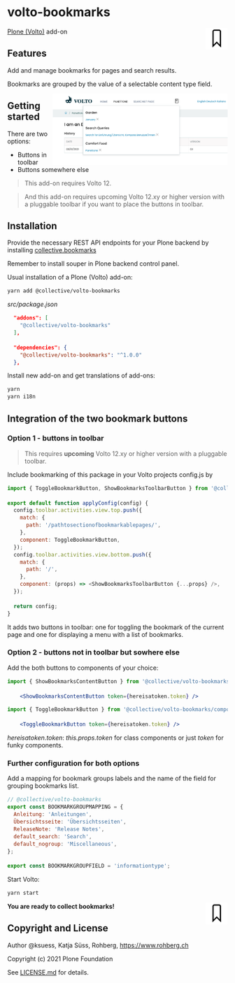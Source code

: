 # volto-bookmarks

<img align="right" width="50" alt="volto-bookmarks" src="./src/icons/bookmark.svg" />


[Plone (Volto)](https://github.com/plone/volto) add-on

## Features

Add and manage bookmarks for pages and search results.

Bookmarks are grouped by the value of a selectable content type field.


<img align="right" width="400px" alt="volto-bookmarks" src="./src/readmeillustration/bookmarks_somewhereelse.png" />

## Getting started

There are two options:

- Buttons in toolbar
- Buttons somewhere else

> This add-on requires Volto 12.

> And this add-on requires upcoming Volto 12.xy or higher version with a pluggable toolbar if you want to place the buttons in toolbar.

## Installation

Provide the necessary REST API endpoints for your Plone backend by installing [collective.bookmarks](https://github.com/collective/collective.bookmarks.git) 

Remember to install souper in Plone backend control panel.

Usual installation of a Plone (Volto) add-on:

```bash
yarn add @collective/volto-bookmarks
```

*src/package.json*

```json
  "addons": [
    "@collective/volto-bookmarks"
  ],

  "dependencies": {
    "@collective/volto-bookmarks": "^1.0.0"
  },
```

Install new add-on and get translations of add-ons:

```bash
yarn
yarn i18n
```

## Integration of the two bookmark buttons

### Option 1 - buttons in toolbar

> This requires **upcoming** Volto 12.xy or higher version with a pluggable toolbar.

Include bookmarking of this package in your Volto projects config.js by

```js
import { ToggleBookmarkButton, ShowBookmarksToolbarButton } from '@collective/volto-bookmarks/components';

export default function applyConfig(config) {
  config.toolbar.activities.view.top.push({
    match: {
      path: '/pathtosectionofbookmarkablepages/',
    },
    component: ToggleBookmarkButton,
  });
  config.toolbar.activities.view.bottom.push({
    match: {
      path: '/',
    },
    component: (props) => <ShowBookmarksToolbarButton {...props} />,
  });

  return config;
}
```

It adds two buttons in toolbar: one for toggling the bookmark of the current page and one for displaying a menu with a list of bookmarks.

### Option 2 - buttons not in toolbar but sowhere else

Add the both buttons to components of your choice:

```jsx
import { ShowBookmarksContentButton } from '@collective/volto-bookmarks/components';

    <ShowBookmarksContentButton token={hereisatoken.token} />

```

```jsx
import { ToggleBookmarkButton } from '@collective/volto-bookmarks/components';

    <ToggleBookmarkButton token={hereisatoken.token} />

```

*hereisatoken.token*: *this.props.token* for class components or just *token* for funky components.

### Further configuration for both options

Add a mapping for bookmark groups labels and the name of the field for grouping bookmarks list.

```js
// @collective/volto-bookmarks
export const BOOKMARKGROUPMAPPING = {
  Anleitung: 'Anleitungen',
  Übersichtsseite: 'Übersichtsseiten',
  ReleaseNote: 'Release Notes',
  default_search: 'Search',
  default_nogroup: 'Miscellaneous',
};

export const BOOKMARKGROUPFIELD = 'informationtype';
```

Start Volto:

```bash
yarn start
```

**You are ready to collect bookmarks!** 
<img align="right" width="50" alt="volto-bookmarks" src="./src/icons/bookmark.svg" />



## Copyright and License

Author @ksuess, Katja Süss, Rohberg, 
https://www.rohberg.ch

Copyright (c) 2021 Plone Foundation

See [LICENSE.md](https://github.com/collective/volto-bookmarks/blob/master/LICENSE.md) for details.
